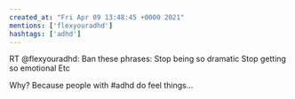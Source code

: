 ```yaml
---
created_at: "Fri Apr 09 13:48:45 +0000 2021"
mentions: ['flexyouradhd']
hashtags: ['adhd']
---
```


RT @flexyouradhd: Ban these phrases:
Stop being so dramatic 
Stop getting so emotional
Etc 

Why?
Because people with #adhd do feel things…